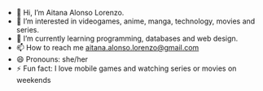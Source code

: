 - 👋 Hi, I’m Aitana Alonso Lorenzo.
- 👀 I’m interested in videogames, anime, manga, technology, movies and series.
- 🌱 I’m currently learning programming, databases and web design.
- 📫 How to reach me aitana.alonso.lorenzo@gmail.com
- 😄 Pronouns: she/her
- ⚡ Fun fact: I love mobile games and watching series or movies on weekends

<!---
AitanaAlonso01/AitanaAlonso01 is a ✨ special ✨ repository because its `README.md` (this file) appears on your GitHub profile.
You can click the Preview link to take a look at your changes.
--->
